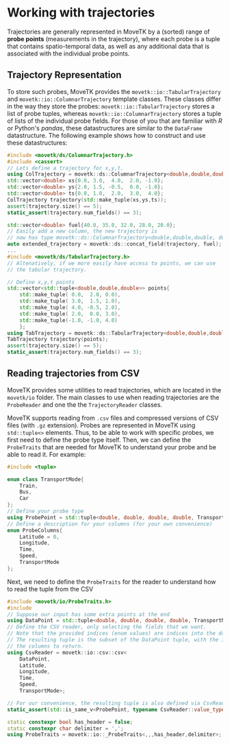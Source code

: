 # Working with trajectories
Trajectories are generally represented in MoveTK by a (sorted) range of **probe points** (measurements in the trajectory), where each probe is a tuple that contains spatio-temporal data, as well as any additional data that is associated with the individual probe points. 

## Trajectory Representation
To store such probes, MoveTK provides the ``movetk::io::TabularTrajectory`` and ``movetk::io::ColumnarTrajectory`` template classes. These classes differ in the way they store the probes: ``movetk::io::TabularTrajectory`` stores a list of probe tuples, whereas ``movetk::io::ColumnarTrajectory`` stores a tuple of lists of the individual  probe fields. For those of you that are familiar with _R_ or Python's _pandas_, these datastructures are similar to the ``DataFrame`` datastructure.
The following example shows how to construct and use these datastructures:
```c++
#include <movetk/ds/ColumnarTrajectory.h>
#include <cassert>
// Lets define a trajectory for x,y,t.
using ColTrajectory = movetk::ds::ColumnarTrajectory<double,double,double>;
std::vector<double> xs{0.0, 3.0,  4.0,  2.0, -1.0};
std::vector<double> ys{2.0, 1.5, -0.5,  0.0, -1.0};
std::vector<double> ts{0.0, 1.0,  2.0,  3.0,  4.0};
ColTrajectory trajectory(std::make_tuple(xs,ys,ts));
assert(trajectory.size() == 5);
static_assert(trajectory.num_fields() == 3);

std::vector<double> fuel{40.0, 35.0, 32.0, 28.0, 20.0};
// Easily add a new column, the new trajectory is 
// now has type movetk::ds::ColumnarTrajectory<double,double,double, double>
auto extended_trajectory = movetk::ds::concat_field(trajectory, fuel);
...
#include <movetk/ds/TabularTrajectory.h>
// Altenatively, if we more easily have access to points, we can use
// the tabular trajectory.

// Define x,y,t points
std::vector<std::tuple<double,double,double>> points{
    std::make_tuple( 0.0,  2.0, 0.0),
    std::make_tuple( 3.0,  1.5, 1.0),
    std::make_tuple( 4.0, -0.5, 2.0),
    std::make_tuple( 2.0,  0.0, 3.0),
    std::make_tuple(-1.0, -1.0, 4.0)
    };
using TabTrajectory = movetk::ds::TabularTrajectory<double,double,double>;
TabTrajectory trajectory(points);
assert(trajectory.size() == 5);
static_assert(trajectory.num_fields() == 3);
```


## Reading trajectories from CSV
MoveTK provides some utilities to read trajectories, which are located in the ``movetk/io`` folder. The main classes to use when reading trajectories are the ``ProbeReader`` and one the the ``TrajectoryReader`` classes.

MoveTK supports reading from ``.csv`` files and compressed versions of CSV files (with ``.gz`` extension). Probes are represented in MoveTK using ``std::tuple<>`` elements. Thus, to be able to work with specific probes, we first need to define the probe type itself. Then, we can define the ``ProbeTraits`` that are needed for MoveTK to understand your probe and be able to read it. For example:
```c++
#include <tuple>

enum class TransportMode{
    Train,
    Bus,
    Car
};
// Define your probe type
using ProbePoint = std::tuple<double, double, double, double, TransportMode>
// Define a description for your columns (for your own convenience)
enum ProbeColumns{
    Latitude = 0,
    Longitude,
    Time,
    Speed,
    TransportMode
};
```
Next, we need to define the ``ProbeTraits`` for the reader to understand how to read the tuple from the CSV
```c++
#include <movetk/io/ProbeTraits.h>
#include 
// Suppose our input has some extra points at the end
using DataPoint = std::tuple<double, double, double, double, TransportMode, double, double>
// Define the CSV reader, only selecting the fields that we want.
// Note that the provided indices (enum values) are indices into the datapoint here.
// The resulting tuple is the subset of the DataPoint tuple, with the indices selecting
// the columns to return.
using CsvReader = movetk::io::csv::csv<
    DataPoint,
    Latitude,
    Longitude,
    Time,
    Speed,
    TransportMode>;

// For our convenience, the resulting tuple is also defined via CsvReader:
static_assert(std::is_same_v<ProbePoint, typename CsvReader::value_type>);

static constexpr bool has_header = false;
static constexpr char delimiter = ',';
using ProbeTraits = movetk::io::_ProbeTraits<,,,has_header,delimiter>;
```